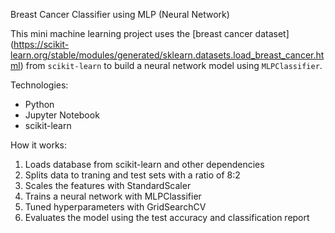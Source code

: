Breast Cancer Classifier using MLP (Neural Network)

This mini machine learning project uses the [breast cancer dataset]
(https://scikit-learn.org/stable/modules/generated/sklearn.datasets.load_breast_cancer.html) 
from `scikit-learn` to build a neural network model using `MLPClassifier`.

Technologies:
- Python
- Jupyter Notebook
- scikit-learn

How it works:
1. Loads database from scikit-learn and other dependencies
2. Splits data to traning and test sets with a ratio of 8:2
3. Scales the features with StandardScaler
4. Trains a neural network with MLPClassifier
5. Tuned hyperparameters with GridSearchCV
6. Evaluates the model using the test accuracy and classification report
